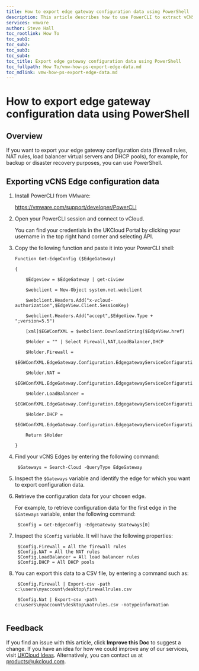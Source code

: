 ```yaml
---
title: How to export edge gateway configuration data using PowerShell | UKCloud Ltd
description: This article describes how to use PowerCLI to extract vCNS Edge configuration data
services: vmware
author: Steve Hall
toc_rootlink: How To
toc_sub1: 
toc_sub2:
toc_sub3:
toc_sub4:
toc_title: Export edge gateway configuration data using PowerShell
toc_fullpath: How To/vmw-how-ps-export-edge-data.md
toc_mdlink: vmw-how-ps-export-edge-data.md
---
```


# How to export edge gateway configuration data using PowerShell

## Overview

If you want to export your edge gateway configuration data (firewall rules, NAT rules, load balancer virtual servers and DHCP pools), for example, for backup or disaster recovery purposes, you can use PowerShell.

## Exporting vCNS Edge configuration data

1. Install PowerCLI from VMware:

    <https://vmware.com/support/developer/PowerCLI>

2. Open your PowerCLI session and connect to vCloud.

    You can find your credentials in the UKCloud Portal by clicking your username in the top right hand corner and selecting API.

3. Copy the following function and paste it into your PowerCLI shell:

    ```
    Function Get-EdgeConfig ($EdgeGateway)

    {

        $Edgeview = $EdgeGateway | get-ciview

        $webclient = New-Object system.net.webclient

        $webclient.Headers.Add("x-vcloud-authorization",$EdgeView.Client.SessionKey)

        $webclient.Headers.Add("accept",$EdgeView.Type + ";version=5.5")

        [xml]$EGWConfXML = $webclient.DownloadString($EdgeView.href)

        $Holder = "" | Select Firewall,NAT,LoadBalancer,DHCP

        $Holder.Firewall =
        $EGWConfXML.EdgeGateway.Configuration.EdgegatewayServiceConfiguration.FirewallService.FirewallRule

        $Holder.NAT =
        $EGWConfXML.EdgeGateway.Configuration.EdgegatewayServiceConfiguration.NatService.NatRule

        $Holder.LoadBalancer =
        $EGWConfXML.EdgeGateway.Configuration.EdgegatewayServiceConfiguration.LoadBalancerService.VirtualServer

        $Holder.DHCP =
        $EGWConfXML.EdgeGateway.Configuration.EdgegatewayServiceConfiguration.GatewayDHCPService.Pool

        Return $Holder

    }
    
4. Find your vCNS Edges by entering the following command:

        $Gateways = Search-Cloud -QueryType EdgeGateway

5. Inspect the `$Gateways` variable and identify the edge for which you want to export configuration data.

6. Retrieve the configuration data for your chosen edge.

    For example, to retrieve configuration data for the first edge in the `$Gateways` variable, enter the following command:

        $Config = Get-EdgeConfig -EdgeGateway $Gateways[0]

7. Inspect the `$Config` variable. It will have the following properties:

        $Config.Firewall = All the firewall rules
        $Config.NAT = All the NAT rules
        $Config.LoadBalancer = All load balancer rules
        $Config.DHCP = All DHCP pools

8. You can export this data to a CSV file, by entering a command such as:

        $Config.Firewall | Export-csv -path c:\users\myaccount\desktop\firewallrules.csv

        $Config.Nat | Export-csv -path c:\users\myaccount\desktop\natrules.csv -notypeinformation

    ```

## Feedback

If you find an issue with this article, click **Improve this Doc** to suggest a change. If you have an idea for how we could improve any of our services, visit [UKCloud Ideas](https://ideas.ukcloud.com). Alternatively, you can contact us at <products@ukcloud.com>.
